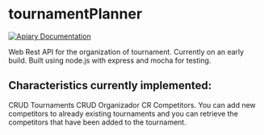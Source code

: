 # tournamentPlanner
[![Apiary Documentation](https://img.shields.io/badge/Apiary-Documented-blue.svg)](http://docs.tournamentplanner.apiary.io/)

Web Rest API for the organization of tournament. Currently on an early build. Built using node.js with express 
and mocha for testing. 

## Characteristics currently implemented:

CRUD Tournaments
CRUD Organizador
CR Competitors. You can add new competitors to already existing tournaments and you can retrieve the competitors that have been added to the tournament.


